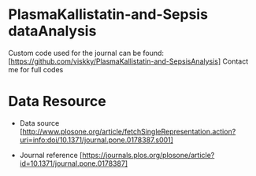 # PlasmaKallistatin-and-Sepsis dataAnalysis
Custom code used for the journal can be found: [https://github.com/viskky/PlasmaKallistatin-and-SepsisAnalysis]
Contact me for full codes

# Data Resource
- Data source [http://www.plosone.org/article/fetchSingleRepresentation.action?uri=info:doi/10.1371/journal.pone.0178387.s001]
* Journal reference [https://journals.plos.org/plosone/article?id=10.1371/journal.pone.0178387]
